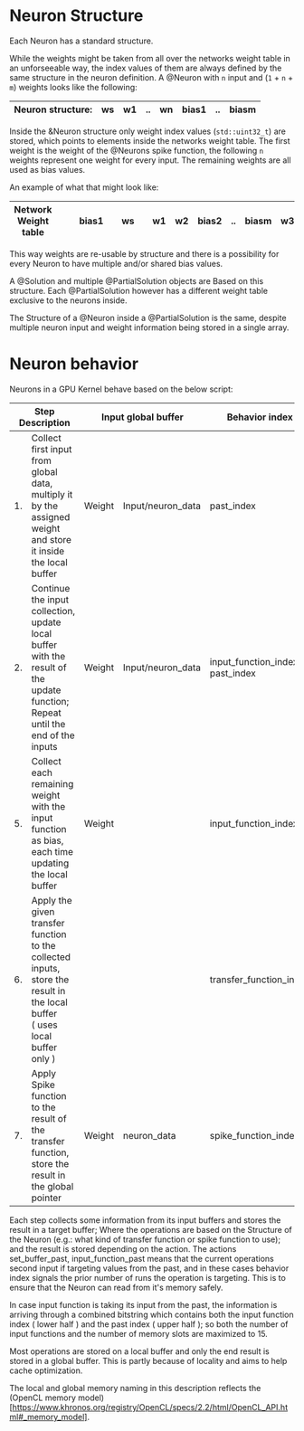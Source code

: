 # Neuron Structure


Each Neuron has a standard structure.

While the weights might be taken from all over the networks weight table in an unforseeable way, the index values of them are always defined by the same structure in the neuron definition. A @Neuron with `n` input and (`1` + `n` + `m`) weights looks like the following:

| Neuron structure: | ws | w1 | .. | wn | bias1 | .. | biasm |
|------------------|----|----|----|----|-------|----|-------|

Inside the &Neuron structure only weight index values (`std::uint32_t`) are stored, which points to elements inside the networks weight table. The first weight is the weight of the @Neurons spike function, the following `n` weights represent one weight for every input. The remaining weights are all used as bias values.

An example of what that might look like:

| Network Weight table |   |   | bias1 |   | ws |   | w1 | w2 | bias2 | .. | biasm | w3 | .. | wn |
|----------------------|---|---|-------|---|----|---|----|----|-------|----|-------|----|----|----|

This way weights are re-usable by structure and there is a possibility for every Neuron to have multiple and/or shared bias values.

A @Solution and multiple @PartialSolution objects are Based on this structure. Each @PartialSolution however has a different weight table exclusive to the neurons inside.

The Structure of a @Neuron inside a @PartialSolution is the same, despite multiple neuron input and weight information being stored in a single array.

# Neuron behavior

Neurons in a GPU Kernel behave based on the below script:

<table><thead><tr><th colspan="2">Step Description</th><th colspan="2">Input global buffer</th><th>Behavior index</th><th>Action</th></tr></thead><tbody><tr><td>1.</td><td>Collect first input from global data, multiply it by the assigned weight and store it inside the local buffer</td><td>Weight</td><td>Input/neuron_data</td><td>past_index</td><td>set_buffer_by_input, <br />set_buffer_by_neuron, <br />set_buffer_by_past</td></tr><tr><td>2. </td><td>Continue the input collection, update local buffer with the result of the update function; Repeat until the end of the inputs</td><td>Weight</td><td>Input/neuron_data</td><td>input_function_index + past_index</td><td>input_function_by_input, input_function_by_neuron, <br />input_function_by_past</td></tr><tr><td>5.</td><td>Collect each remaining weight with the input function as bias, each time updating the local buffer</td><td>Weight</td><td></td><td>input_function_index</td><td>input_function_bias</td></tr><tr><td>6. </td><td>Apply the given transfer function to the collected inputs, store the result in the local buffer<br />( uses local buffer only )</td><td></td><td></td><td>transfer_function_index</td><td>transfer_function</td></tr><tr><td>7.</td><td>Apply Spike function to the result of the transfer function, store the result in the global pointer</td><td>Weight</td><td>neuron_data</td><td>spike_function_index</td><td>spike_function</td></tr></tbody></table>

Each step collects some information from its input buffers and stores the result in a target buffer; Where the operations are based on the Structure of the Neuron (e.g.: what kind of transfer function or spike function to use); and the result is stored depending on the action. The actions set_buffer_past, input_function_past means that the current operations second input if targeting values from the past, and in these cases behavior index signals the prior number of runs the operation is targeting. This is to ensure that the Neuron can read from it's memory safely.

In case input function is taking its input from the past, the information is arriving through a combined bitstring which contains both the input function index ( lower half ) and the past index ( upper half ); so both the number of input functions and the number of memory slots are maximized to 15.

Most operations are stored on a local buffer and only the end result is stored in a global buffer. This is partly because of locality and aims to help cache optimization.

The local and global memory naming in this description reflects the (OpenCL memory model)[https://www.khronos.org/registry/OpenCL/specs/2.2/html/OpenCL_API.html#_memory_model].
